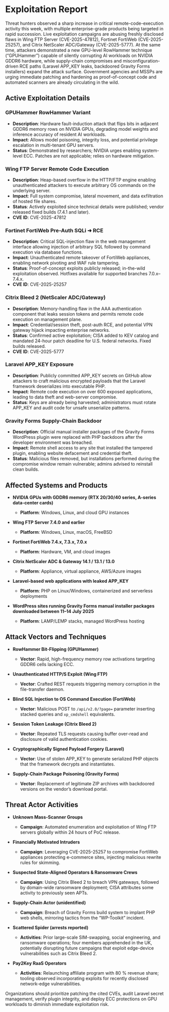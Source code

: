 # Exploitation Report

Threat hunters observed a sharp increase in critical remote-code-execution activity this week, with multiple enterprise-grade products being targeted in rapid succession. Live exploitation campaigns are abusing freshly disclosed flaws in Wing FTP Server (CVE-2025-47812), Fortinet FortiWeb (CVE-2025-25257), and Citrix NetScaler ADC/Gateway (CVE-2025-5777). At the same time, attackers demonstrated a new GPU-level RowHammer technique (“GPUHammer”) capable of silently corrupting AI workloads on NVIDIA GDDR6 hardware, while supply-chain compromises and misconfiguration-driven RCE paths (Laravel APP_KEY leaks, backdoored Gravity Forms installers) expand the attack surface. Government agencies and MSSPs are urging immediate patching and hardening as proof-of-concept code and automated scanners are already circulating in the wild.

## Active Exploitation Details

### GPUHammer RowHammer Variant
- **Description**: Hardware fault-induction attack that flips bits in adjacent GDDR6 memory rows on NVIDIA GPUs, degrading model weights and inference accuracy of resident AI workloads.  
- **Impact**: Allows model poisoning, integrity loss, and potential privilege escalation in multi-tenant GPU servers.  
- **Status**: Demonstrated by researchers; NVIDIA urges enabling system-level ECC. Patches are not applicable; relies on hardware mitigation.  

### Wing FTP Server Remote Code Execution
- **Description**: Heap-based overflow in the HTTP/FTP engine enabling unauthenticated attackers to execute arbitrary OS commands on the underlying server.  
- **Impact**: Full system compromise, lateral movement, and data exfiltration of hosted file shares.  
- **Status**: Actively exploited since technical details were published; vendor released fixed builds (7.4.1 and later).  
- **CVE ID**: CVE-2025-47812  

### Fortinet FortiWeb Pre-Auth SQLi ➜ RCE
- **Description**: Critical SQL-injection flaw in the web management interface allowing injection of arbitrary SQL followed by command execution via database functions.  
- **Impact**: Unauthenticated remote takeover of FortiWeb appliances, enabling network pivoting and WAF rule tampering.  
- **Status**: Proof-of-concept exploits publicly released; in-the-wild exploitation observed. Hotfixes available for supported branches 7.0.x–7.4.x.  
- **CVE ID**: CVE-2025-25257  

### Citrix Bleed 2 (NetScaler ADC/Gateway)
- **Description**: Memory-handling flaw in the AAA authentication component that leaks session tokens and permits remote code execution on management plane.  
- **Impact**: Credential/session theft, post-auth RCE, and potential VPN gateway hijack impacting enterprise networks.  
- **Status**: Confirmed active exploitation; CISA added to KEV catalog and mandated 24-hour patch deadline for U.S. federal networks. Fixed builds released.  
- **CVE ID**: CVE-2025-5777  

### Laravel APP_KEY Exposure
- **Description**: Publicly committed APP_KEY secrets on GitHub allow attackers to craft malicious encrypted payloads that the Laravel framework deserializes into executable PHP.  
- **Impact**: Remote code execution on over 600 exposed applications, leading to data theft and web-server compromise.  
- **Status**: Keys are already being harvested; administrators must rotate APP_KEY and audit code for unsafe unserialize patterns.  

### Gravity Forms Supply-Chain Backdoor
- **Description**: Official manual installer packages of the Gravity Forms WordPress plugin were replaced with PHP backdoors after the developer environment was breached.  
- **Impact**: Remote shell access to any site that installed the tampered plugin, enabling website defacement and credential theft.  
- **Status**: Malicious files removed, but installations performed during the compromise window remain vulnerable; admins advised to reinstall clean builds.  

## Affected Systems and Products

- **NVIDIA GPUs with GDDR6 memory (RTX 20/30/40 series, A-series data-center cards)**  
  - **Platform**: Windows, Linux, and cloud GPU instances  

- **Wing FTP Server 7.4.0 and earlier**  
  - **Platform**: Windows, Linux, macOS, FreeBSD  

- **Fortinet FortiWeb 7.4.x, 7.3.x, 7.0.x**  
  - **Platform**: Hardware, VM, and cloud images  

- **Citrix NetScaler ADC & Gateway 14.1 / 13.1 / 13.0**  
  - **Platform**: Appliance, virtual appliance, AWS/Azure images  

- **Laravel-based web applications with leaked APP_KEY**  
  - **Platform**: PHP on Linux/Windows, containerized and serverless deployments  

- **WordPress sites running Gravity Forms manual installer packages downloaded between 11–14 July 2025**  
  - **Platform**: LAMP/LEMP stacks, managed WordPress hosting  

## Attack Vectors and Techniques

- **RowHammer Bit-Flipping (GPUHammer)**  
  - **Vector**: Rapid, high-frequency memory row activations targeting GDDR6 cells lacking ECC.  

- **Unauthenticated HTTP/S Exploit (Wing FTP)**  
  - **Vector**: Crafted REST requests triggering memory corruption in the file-transfer daemon.  

- **Blind SQL Injection to OS Command Execution (FortiWeb)**  
  - **Vector**: Malicious POST to `/api/v2.0/?page=` parameter inserting stacked queries and `xp_cmdshell` equivalents.  

- **Session Token Leakage (Citrix Bleed 2)**  
  - **Vector**: Repeated TLS requests causing buffer over-read and disclosure of valid authentication cookies.  

- **Cryptographically Signed Payload Forgery (Laravel)**  
  - **Vector**: Use of stolen APP_KEY to generate serialized PHP objects that the framework decrypts and instantiates.  

- **Supply-Chain Package Poisoning (Gravity Forms)**  
  - **Vector**: Replacement of legitimate ZIP archives with backdoored versions on the vendor’s download portal.  

## Threat Actor Activities

- **Unknown Mass-Scanner Groups**  
  - **Campaign**: Automated enumeration and exploitation of Wing FTP servers globally within 24 hours of PoC release.  

- **Financially Motivated Intruders**  
  - **Campaign**: Leveraging CVE-2025-25257 to compromise FortiWeb appliances protecting e-commerce sites, injecting malicious rewrite rules for skimming.  

- **Suspected State-Aligned Operators & Ransomware Crews**  
  - **Campaign**: Using Citrix Bleed 2 to breach VPN gateways, followed by domain-wide ransomware deployment; CISA attributes some activity to previously seen APTs.  

- **Supply-Chain Actor (unidentified)**  
  - **Campaign**: Breach of Gravity Forms build system to implant PHP web shells, mirroring tactics from the “WP-Toolkit” incident.  

- **Scattered Spider (arrests reported)**  
  - **Activities**: Prior large-scale SIM-swapping, social engineering, and ransomware operations; four members apprehended in the UK, potentially disrupting future campaigns that exploit edge-device vulnerabilities such as Citrix Bleed 2.  

- **Pay2Key RaaS Operators**  
  - **Activities**: Relaunching affiliate program with 80 % revenue share; tooling observed incorporating exploits for recently disclosed network-edge vulnerabilities.  

Organizations should prioritize patching the cited CVEs, audit Laravel secret management, verify plugin integrity, and deploy ECC protections on GPU workloads to diminish immediate exploitation risk.
